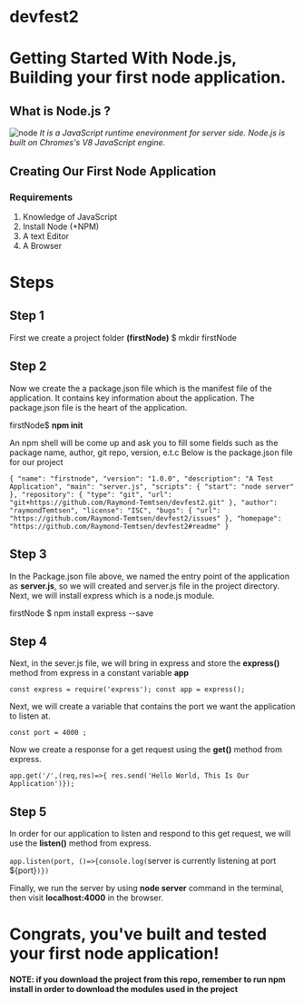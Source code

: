 # devfest2
# Getting Started With Node.js, Building your first node application.
 ## What is Node.js ?
 ![node](https://res.cloudinary.com/raymondtemtsen/image/upload/v1572681399/1200px-Node.js_logo.svg_njbdvj.png)
 *It is a JavaScript runtime enevironment for server side. Node.js is built on Chromes's V8 JavaScript engine.*
 ## Creating Our First Node Application
 ### Requirements
 1. Knowledge of JavaScript
 2. Install Node (+NPM)
3. A text Editor
4. A Browser
# Steps
## Step 1
First we create a project folder **(firstNode)**
$ mkdir firstNode
## Step 2
Now we create the a package.json file which is the manifest file of the application. It contains key information about the application. The package.json file is the heart of the application. 

firstNode$ **npm init**

An npm shell will be come up and ask you to fill some fields such as the package name, author, git repo, version, e.t.c
Below is the package.json file for our project

`{
  "name": "firstnode",
  "version": "1.0.0",
  "description": "A Test Application",
  "main": "server.js",
  "scripts": {
    "start": "node server"
  },
  "repository": {
    "type": "git",
    "url": "git+https://github.com/Raymond-Temtsen/devfest2.git"
  },
  "author": "raymondTemtsen",
  "license": "ISC",
  "bugs": {
    "url": "https://github.com/Raymond-Temtsen/devfest2/issues"
  },
  "homepage": "https://github.com/Raymond-Temtsen/devfest2#readme"
}`

## Step 3
In the Package.json file above, we named the entry point of the application as **server.js**, so we will created and server.js file in the project directory.
Next, we will install express which is a node.js module.

firstNode $ npm install express --save

 ## Step 4
 Next, in the sever.js file, we will bring in express and store the **express()** method from express in a constant variable **app**

`const express = require('express');
const app = express();`

Next, we will create a variable that contains the port we want the application to listen at.

`const port = 4000 ;`

Now we create a response for a get request using the **get()** method from express.

`app.get('/',(req,res)=>{ res.send('Hello World, This Is Our Application')});`

## Step 5
In order for our application to listen and respond to this get request, we will use the **listen()** method from express.

`app.listen(port, ()=>{console.log(`server is currently listening at port ${port}`)})`

Finally, we run the server by using **node server** command in the terminal, then visit **localhost:4000** in the browser.

# Congrats, you've built and tested your first node application!
#### NOTE: if you download the project from this repo, remember to run **npm install** in order to download the modules used in the project
